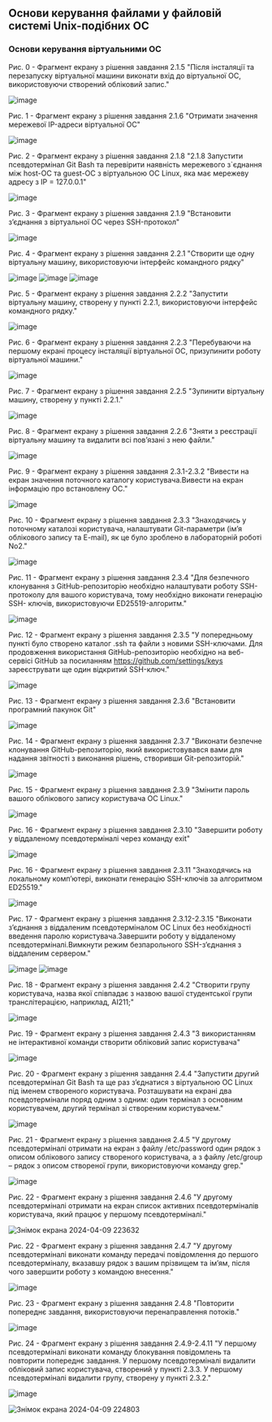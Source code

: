 ## Основи керування файлами у файловій системі Unix-подібних ОС
### Основи керування віртуальними ОС
Рис. 0 - Фрагмент екрану з рішення завдання 2.1.5 "Після інсталяції та перезапуску віртуальної машини виконати вхід до віртуальної ОС, використовуючи створений обліковий запис."

![image](https://github.com/neverovalera/WebAR-Optical-telegraph/assets/162915351/3ea96855-7159-4d0e-91ce-f3f92ff0301b)

Рис. 1 - Фрагмент екрану з рішення завдання 2.1.6 "Отримати значення мережевої IP-адреси віртуальної ОС"

![image](https://github.com/neverovalera/WebAR-Optical-telegraph/assets/162915351/30cc8ebb-d1f0-4983-a614-da8a4a45c128)

Рис. 2 - Фрагмент екрану з рішення завдання 2.1.8 "2.1.8 Запустити псевдотермінал Git Bash та перевірити наявність мережевого з`єднання між host-ОС та guest-ОС з віртуальною ОС Linux, яка має мережеву адресу з IP = 127.0.0.1"

![image](https://github.com/neverovalera/WebAR-Optical-telegraph/assets/162915351/2e721eef-2734-4b7a-8045-5f8ddf168819)

Рис. 3 - Фрагмент екрану з рішення завдання 2.1.9 "Встановити з’єднання з віртуальної ОС через SSH-протокол"

![image](https://github.com/neverovalera/WebAR-Optical-telegraph/assets/162915351/b7861d41-7d75-4f09-96fc-dd2ada26ad96)

Рис. 4 - Фрагмент екрану з рішення завдання 2.2.1 "Створити ще одну віртуальну машину, використовуючи інтерфейс командного рядку"

![image](https://github.com/neverovalera/WebAR-Optical-telegraph/assets/162915351/92771012-d341-4e61-9c02-270686d6dac8)
![image](https://github.com/neverovalera/WebAR-Optical-telegraph/assets/162915351/8f8afb6c-28a4-46b0-8f85-a70be8d2df95)
![image](https://github.com/neverovalera/WebAR-Optical-telegraph/assets/162915351/65708828-eaaf-409a-a1b9-53fc8e887d30)

Рис. 5 - Фрагмент екрану з рішення завдання 2.2.2 "Запустити віртуальну машину, створену у пункті 2.2.1, використовуючи інтерфейс командного рядку."

![image](https://github.com/neverovalera/WebAR-Optical-telegraph/assets/162915351/0ca91aa3-8b15-49a2-8b56-8129b9da4fee)

Рис. 6 - Фрагмент екрану з рішення завдання 2.2.3 "Перебуваючи на першому екрані процесу інсталяції віртуальної ОС, призупинити роботу віртуальної машини."

![image](https://github.com/neverovalera/WebAR-Optical-telegraph/assets/162915351/53e9bb72-d2bb-43be-ad6b-9a5f43701ab5)

Рис. 7 - Фрагмент екрану з рішення завдання 2.2.5 "Зупинити віртуальну машину, створену у пункті 2.2.1."

![image](https://github.com/neverovalera/WebAR-Optical-telegraph/assets/162915351/1dac178b-2510-4414-be98-062dc35cf953)

Рис. 8 - Фрагмент екрану з рішення завдання 2.2.6 "Зняти з реєстрації віртуальну машину та видалити всі пов’язані з нею файли."

![image](https://github.com/neverovalera/WebAR-Optical-telegraph/assets/162915351/23aed3af-e8ee-4b70-962b-433c09519d32)

Рис. 9 - Фрагмент екрану з рішення завдання 2.3.1-2.3.2 "Вивести на екран значення поточного каталогу користувача.Вивести на екран інформацію про встановлену ОС."

![image](https://github.com/neverovalera/WebAR-Optical-telegraph/assets/162915351/897b9066-540b-4dee-941d-f588633a80f9)

Рис. 10 - Фрагмент екрану з рішення завдання 2.3.3 "Знаходячись у поточному каталозі користувача, налаштувати Git-параметри (ім’я облікового запису та E-mail), як це було зроблено в лабораторній роботі No2."

![image](https://github.com/neverovalera/WebAR-Optical-telegraph/assets/162915351/d773a4b1-3ffc-4f4e-ac38-fb69a52f7444)

Рис. 11 - Фрагмент екрану з рішення завдання 2.3.4 "Для безпечного клонування з GitHub-репозиторію необхідно налаштувати роботу SSH-протоколу для вашого користувача, тому необхідно виконати генерацію SSH- ключів, використовуючи ED25519-алгоритм."

![image](https://github.com/neverovalera/WebAR-Optical-telegraph/assets/162915351/d0043acf-9652-400e-85ff-3d3de5531ab2)

Рис. 12 - Фрагмент екрану з рішення завдання 2.3.5 "У попередньому пункті було створено каталог .ssh та файли з новими SSH-ключами. Для продовження використання GitHub-репозиторію необхідно на веб-сервісі GitHub за посиланням https://github.com/settings/keys зареєструвати ще один відкритий SSH-ключ."

![image](https://github.com/neverovalera/WebAR-Optical-telegraph/assets/162915351/cb6eadd9-7414-4d1c-bb4c-762c4853ef0f)

Рис. 13 - Фрагмент екрану з рішення завдання 2.3.6 "Встановити програмний пакунок Git"

![image](https://github.com/neverovalera/WebAR-Optical-telegraph/assets/162915351/b71587f1-e550-4e7f-9855-5671f907a280)

Рис. 14 - Фрагмент екрану з рішення завдання 2.3.7 "Виконати безпечне клонування GitHub-репозиторію, який використовувався вами для надання звітності з виконання рішень, створивши Git-репозиторій."

![image](https://github.com/neverovalera/WebAR-Optical-telegraph/assets/162915351/9a6b8504-bf53-4e5f-af1d-f5ff08596d62)

Рис. 15 - Фрагмент екрану з рішення завдання 2.3.9 "Змінити пароль вашого облікового запису користувача ОС Linux."

![image](https://github.com/neverovalera/WebAR-Optical-telegraph/assets/162915351/5c876e36-66ef-4520-beef-f355217704cc)

Рис. 16 - Фрагмент екрану з рішення завдання 2.3.10 "Завершити роботу у віддаленому псевдотерміналі через команду exit"

![image](https://github.com/neverovalera/WebAR-Optical-telegraph/assets/162915351/20f3e103-7fae-4723-9360-f1b31e2cbe8a)

Рис. 16 - Фрагмент екрану з рішення завдання 2.3.11 "Знаходячись на локальному комп’ютері, виконати генерацію SSH-ключів за алгоритмом ED25519."

![image](https://github.com/neverovalera/WebAR-Optical-telegraph/assets/162915351/6f627219-b08d-4805-bdad-e0828bd2f0dc)

Рис. 17 - Фрагмент екрану з рішення завдання 2.3.12-2.3.15 "Виконати з’єднання з віддаленим псевдотерміналом ОС Linux без необхідності введення паролю користувача.Завершити роботу у віддаленому псевдотерміналі.Вимкнути режим безпарольного SSH-з’єднання з віддаленим сервером."

![image](https://github.com/neverovalera/WebAR-Optical-telegraph/assets/162915351/c776cd7c-a39f-44d1-bec8-bc34085af7cf)
![image](https://github.com/neverovalera/WebAR-Optical-telegraph/assets/162915351/753f4ae2-6d28-43fe-8182-8587f9b245cc)

Рис. 18 - Фрагмент екрану з рішення завдання 2.4.2 "Створити групу користувача, назва якої співпадає з назвою вашої студентської групи транслітерацією, наприклад, AI211;"

![image](https://github.com/neverovalera/WebAR-Optical-telegraph/assets/162915351/31fd5478-83a4-4906-bda3-b99512d37629)

Рис. 19 - Фрагмент екрану з рішення завдання 2.4.3 "З використанням не інтерактивної команди створити обліковий запис користувача"

![image](https://github.com/neverovalera/WebAR-Optical-telegraph/assets/162915351/ab29c53b-bef7-45f9-b89d-2356cc81a4d4)

Рис. 20 - Фрагмент екрану з рішення завдання 2.4.4 "Запустити другий псевдотермінал Git Bash та ще раз з’єднатися з віртуальною ОС Linux під іменем створеного користувача. Розташувати на екрані два псевдотермінали поряд одним з одним: один термінал з основним користувачем, другий термінал зі створеним користувачем."

![image](https://github.com/neverovalera/WebAR-Optical-telegraph/assets/162915351/e5d56419-2aea-4979-96fb-11e7f447a079)

Рис. 21 - Фрагмент екрану з рішення завдання 2.4.5 "У другому псевдотерміналі отримати на екран з файлу /etc/password один рядок з описом облікового запису створеного користувача, а з файлу /etc/group – рядок з описом створеної групи, використовуючи команду grep."

![image](https://github.com/neverovalera/WebAR-Optical-telegraph/assets/162915351/b69907a6-dbfb-4689-9a6b-97165cffdac8)

Рис. 22 - Фрагмент екрану з рішення завдання 2.4.6 "У другому псевдотерміналі отримати на екран список активних псевдотерміналів користувача, який працює у першому псевдотерміналі."

![Знімок екрана 2024-04-09 223632](https://github.com/neverovalera/WebAR-Optical-telegraph/assets/162915351/ecbf0baf-4637-4ad5-a7f3-599046d3c918)

Рис. 22 - Фрагмент екрану з рішення завдання 2.4.7 "У другому псевдотерміналі виконати команду передачі повідомлення до першого псевдотерміналу, вказавшу рядок з вашим прізвищем та ім’ям, після чого завершити роботу з командою внесення."

![image](https://github.com/neverovalera/WebAR-Optical-telegraph/assets/162915351/18254dd9-687e-4871-ad1e-59fbae43191b)

Рис. 23 - Фрагмент екрану з рішення завдання 2.4.8 "Повторити попереднє завдання, використовуючи перенаправлення потоків."

![image](https://github.com/neverovalera/WebAR-Optical-telegraph/assets/162915351/386f306e-9eb9-41c2-800f-bc97ae55890b)

Рис. 24 - Фрагмент екрану з рішення завдання 2.4.9-2.4.11 "У першому псевдотерміналі виконати команду блокування повідомлень та повторити попереднє завдання. У першому псевдотерміналі видалити обліковий запис користувача, створений у пункті 2.3.3. У першому псевдотерміналі видалити групу, створену у пункті 2.3.2."

![image](https://github.com/neverovalera/WebAR-Optical-telegraph/assets/162915351/619a2952-2191-49af-ac50-c608d9b9f035)

![Знімок екрана 2024-04-09 224803](https://github.com/neverovalera/WebAR-Optical-telegraph/assets/162915351/77c36b50-d2ad-4b2f-9838-96181b41942c)





